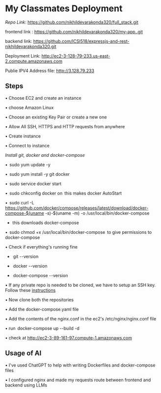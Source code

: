 # My Classmates Deployment



*Repo Link*: https://github.com/nikhildevarakonda320/full_stack.git

frontend link : https://github.com/nikhildevarakonda320/my-app..git

backend link: https://github.com/ICSI518/expressjs-and-rest-nikhildevarakonda320.git

Deployment Link: http://ec2-3-128-79-233.us-east-2.compute.amazonaws.com

Publie IPV4 Address file: http://3.128.79.233




## Steps



•⁠  ⁠Choose EC2 and create an instance

•⁠  ⁠choose Amazon Linux

•⁠  ⁠Choose an existing Key Pair or create a new one

•⁠  ⁠Allow All SSH, HTTPS and HTTP requests from anywhere

•⁠  ⁠Create instance

•⁠  ⁠Connect to instance

  *Install git, docker and docker-compose*

•⁠  ⁠⁠ sudo yum update -y ⁠

•⁠  ⁠⁠ sudo yum install -y git docker ⁠

•⁠  ⁠⁠ sudo service docker start ⁠

•⁠  ⁠⁠ sudo chkconfig docker on ⁠ this makes docker AutoStart

•⁠  ⁠⁠ sudo curl -L https://github.com/docker/compose/releases/latest/download/docker-compose-$(uname -s)-$(uname -m) -o /usr/local/bin/docker-compose ⁠

  - this downloads docker-compose

•⁠  ⁠⁠ sudo chmod +x /usr/local/bin/docker-compose ⁠ to give permissions to docker-compose

•⁠  ⁠Check if everything's running fine



  - ⁠ git --version ⁠

  - ⁠ docker --version ⁠

  - ⁠ docker-compose --version ⁠



•⁠  ⁠If any private repo is needed to be cloned, we have to setup an SSH key. Follow these [instructions](https://docs.github.com/en/authentication/connecting-to-github-with-ssh/generating-a-new-ssh-key-and-adding-it-to-the-ssh-agent?platform=Linux)



•⁠  ⁠Now clone both the repositories

•⁠  ⁠Add the docker-compose.yaml file

•⁠  ⁠Add the contents of the nginx.conf in the ec2's /etc/nginx/nginx.conf file

•⁠  ⁠run ⁠ docker-compose up --build -d ⁠



•⁠  ⁠check at http://ec2-3-89-161-97.compute-1.amazonaws.com



## Usage of AI



•⁠  ⁠I've used ChatGPT to help with writing Dockerfiles and docker-compose files

•⁠  ⁠I configured nginx and made my requests route between frontend and backend using LLMs